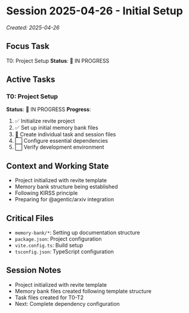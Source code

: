 # Session 2025-04-26 - Initial Setup
*Created: 2025-04-26*

## Focus Task
T0: Project Setup
**Status**: 🔄 IN PROGRESS

## Active Tasks
### T0: Project Setup
**Status**: 🔄 IN PROGRESS
**Progress**:
1. ✅ Initialize revite project
2. ✅ Set up initial memory bank files
3. 🔄 Create individual task and session files
4. ⬜ Configure essential dependencies
5. ⬜ Verify development environment

## Context and Working State
- Project initialized with revite template
- Memory bank structure being established
- Following KIRSS principle
- Preparing for @agentic/arxiv integration

## Critical Files
- `memory-bank/*`: Setting up documentation structure
- `package.json`: Project configuration
- `vite.config.ts`: Build setup
- `tsconfig.json`: TypeScript configuration

## Session Notes
- Project initialized with revite template
- Memory bank files created following template structure
- Task files created for T0-T2
- Next: Complete dependency configuration